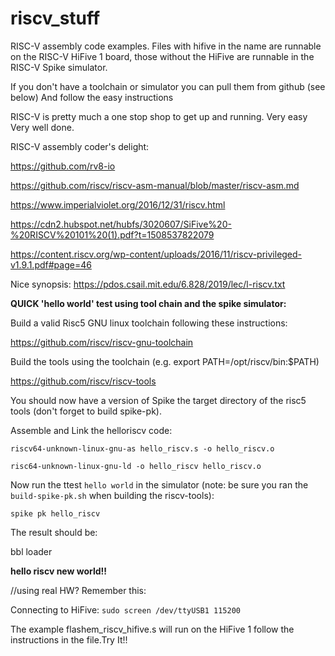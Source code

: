 # riscv_stuff
RISC-V assembly code examples. Files with hifive in the name are runnable on the RISC-V HiFive 1 board,
those without the HiFive are runnable in the RISC-V Spike simulator.

If you don't have a toolchain or simulator you can pull them from github (see below) 
And follow the easy instructions

RISC-V is pretty much a one stop shop to get up and running. Very easy Very well done.

RISC-V assembly coder's delight: 

https://github.com/rv8-io

https://github.com/riscv/riscv-asm-manual/blob/master/riscv-asm.md

https://www.imperialviolet.org/2016/12/31/riscv.html

https://cdn2.hubspot.net/hubfs/3020607/SiFive%20-%20RISCV%20101%20(1).pdf?t=1508537822079

https://content.riscv.org/wp-content/uploads/2016/11/riscv-privileged-v1.9.1.pdf#page=46

Nice synopsis:
https://pdos.csail.mit.edu/6.828/2019/lec/l-riscv.txt


<b>QUICK 'hello world' test using tool chain and the spike simulator:</b>

Build a valid Risc5 GNU linux toolchain following these instructions:

https://github.com/riscv/riscv-gnu-toolchain

Build the tools using the toolchain (e.g. export PATH=/opt/riscv/bin:$PATH)

https://github.com/riscv/riscv-tools

You should now have a version of Spike the target directory of the risc5 tools (don't forget to build spike-pk).

Assemble and Link the helloriscv code:

```
riscv64-unknown-linux-gnu-as hello_riscv.s -o hello_riscv.o

risc64-unknown-linux-gnu-ld -o hello_riscv hello_riscv.o
```

Now run the ttest `hello world` in the simulator (note: be sure you ran the `build-spike-pk.sh` when building the riscv-tools):

```
spike pk hello_riscv
```

The result should be:

bbl loader

<b>hello riscv new world!!</b>


//using real HW? Remember this:

Connecting to HiFive:  `sudo screen /dev/ttyUSB1 115200`

The example flashem_riscv_hifive.s will run on the HiFive 1 follow the instructions in the file.Try It!!
